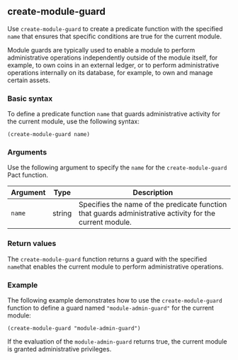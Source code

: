 ## create-module-guard

Use `create-module-guard` to create a predicate function with the specified `name` that ensures that specific conditions are true for the current module.

Module guards are typically used to enable a module to perform administrative operations independently outside of the module itself, for example, to own coins in an external ledger, or to perform administrative operations internally on its database, for example, to own and manage certain assets.

### Basic syntax

To define a predicate function `name` that guards administrative activity for the current module, use the following syntax:

```pact
(create-module-guard name)
```

### Arguments

Use the following argument to specify the `name` for the `create-module-guard` Pact function.

| Argument | Type | Description |
| --- | --- | --- |
| `name` | string | Specifies the name of the predicate function that guards administrative activity for the current module. |

### Return values

The `create-module-guard` function returns a guard with the specified `name`that enables the current module to perform administrative operations.

### Example

The following example demonstrates how to use the `create-module-guard` function to define a guard named `"module-admin-guard"` for the current module:

```pact
(create-module-guard "module-admin-guard")
```

If the evaluation of the `module-admin-guard` returns true, the current module is granted administrative privileges.
